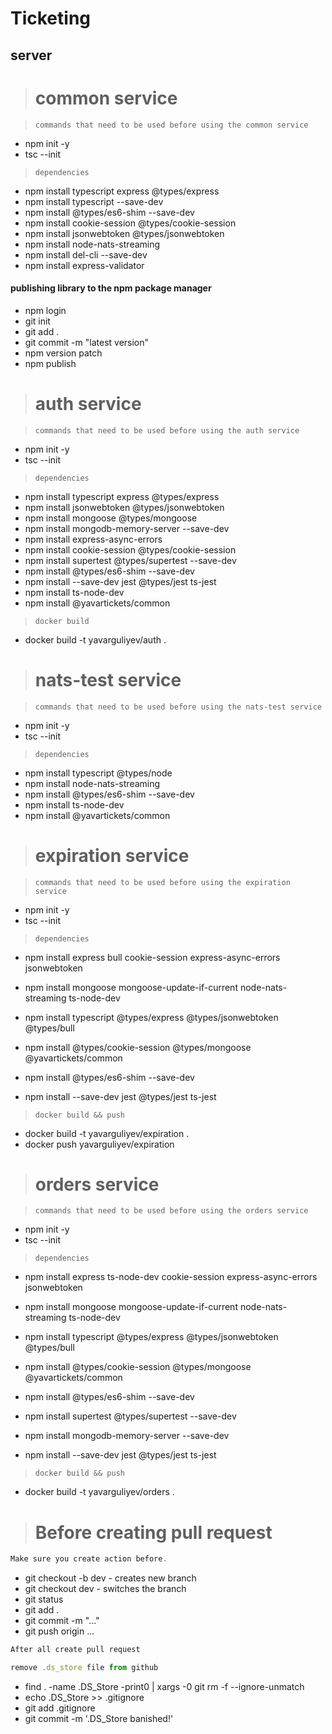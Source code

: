 # Ticketing

## server

> # common service

> `commands that need to be used before using the common service`

- npm init -y
- tsc --init

> `dependencies`

- npm install typescript express @types/express
- npm install typescript --save-dev
- npm install @types/es6-shim --save-dev
- npm install cookie-session @types/cookie-session
- npm install jsonwebtoken @types/jsonwebtoken
- npm install node-nats-streaming
- npm install del-cli --save-dev
- npm install express-validator

#### publishing library to the npm package manager

- npm login
- git init
- git add .
- git commit -m "latest version"
- npm version patch
- npm publish

> # auth service

> `commands that need to be used before using the auth service`

- npm init -y
- tsc --init

> `dependencies`

- npm install typescript express @types/express
- npm install jsonwebtoken @types/jsonwebtoken
- npm install mongoose @types/mongoose
- npm install mongodb-memory-server --save-dev
- npm install express-async-errors
- npm install cookie-session @types/cookie-session
- npm install supertest @types/supertest --save-dev
- npm install @types/es6-shim --save-dev
- npm install --save-dev jest @types/jest ts-jest
- npm install ts-node-dev
- npm install @yavartickets/common

> `docker build`

- docker build -t yavarguliyev/auth .

> # nats-test service

> `commands that need to be used before using the nats-test service`

- npm init -y
- tsc --init

> `dependencies`

- npm install typescript @types/node
- npm install node-nats-streaming
- npm install @types/es6-shim --save-dev
- npm install ts-node-dev
- npm install @yavartickets/common

> # expiration service

> `commands that need to be used before using the expiration service`

- npm init -y
- tsc --init

> `dependencies`

- npm install express bull cookie-session express-async-errors jsonwebtoken
- npm install mongoose mongoose-update-if-current node-nats-streaming ts-node-dev
- npm install typescript @types/express @types/jsonwebtoken @types/bull
- npm install @types/cookie-session @types/mongoose @yavartickets/common

- npm install @types/es6-shim --save-dev
- npm install --save-dev jest @types/jest ts-jest

> `docker build && push`

- docker build -t yavarguliyev/expiration .
- docker push yavarguliyev/expiration

> # orders service

> `commands that need to be used before using the orders service`

- npm init -y
- tsc --init

> `dependencies`

- npm install express ts-node-dev cookie-session express-async-errors jsonwebtoken
- npm install mongoose mongoose-update-if-current node-nats-streaming ts-node-dev
- npm install typescript @types/express @types/jsonwebtoken @types/bull
- npm install @types/cookie-session @types/mongoose @yavartickets/common

- npm install @types/es6-shim --save-dev
- npm install supertest @types/supertest --save-dev
- npm install mongodb-memory-server --save-dev
- npm install --save-dev jest @types/jest ts-jest

> `docker build && push`

- docker build -t yavarguliyev/orders .

> # Before creating pull request

```javascript
Make sure you create action before.
```

- git checkout -b dev - creates new branch
- git checkout dev - switches the branch
- git status
- git add .
- git commit -m "..."
- git push origin ...

```javascript
After all create pull request
```

```javascript
remove .ds_store file from github
```

- find . -name .DS_Store -print0 | xargs -0 git rm -f --ignore-unmatch
- echo .DS_Store >> .gitignore
- git add .gitignore
- git commit -m '.DS_Store banished!'

